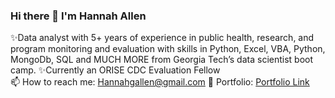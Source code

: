 ### Hi there 👋 I'm Hannah Allen


✨Data analyst with 5+ years of experience in public health, research, and program monitoring and evaluation with skills in Python, Excel, VBA, Python, MongoDb, SQL and MUCH MORE from Georgia Tech’s data scientist boot camp.
✨Currently an ORISE CDC Evaluation Fellow 
<br>
📫 How to reach me:  Hannahgallen@gmail.com
🔭 Portfolio: [Portfolio Link](https://hanniecodes.github.io/)

